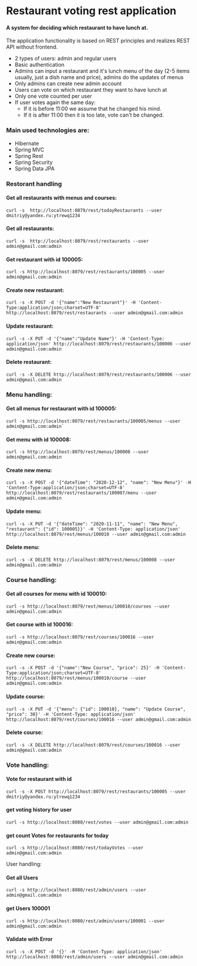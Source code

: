 Restaurant voting rest application
===================
#### A system for deciding which restaurant to have lunch at.

The application functionality is based on REST principles and realizes REST API without frontend.
- 2 types of users: admin and regular users
- Basic authentication
- Admins can input a restaurant and it's lunch menu of the day (2-5 items usually, just a dish name and price), admins do the updates of menus
- Only admins can create new admin account
- Users can vote on which restaurant they want to have lunch at
- Only one vote counted per user
- If user votes again the same day:
  - If it is before 11:00 we assume that he changed his mind.
  - If it is after 11:00 then it is too late, vote can't be changed.
  
### **Main used technologies are:**
  - Hibernate
  - Spring MVC
  - Spring Rest
  - Spring Security
  - Spring Data JPA

### Restorant handling

#### Get all restaurants with menus and courses:
    curl -s  http://localhost:8079/rest/todayRestaurants --user dmitriy@yandex.ru:ytrewq1234

#### Get all restaurants:
    curl -s  http://localhost:8079/rest/restaurants --user admin@gmail.com:admin

#### Get restaurant with id 100005:
    curl -s http://localhost:8079/rest/restaurants/100005 --user admin@gmail.com:admin

#### Create new restaurant:
    curl -s -X POST -d '{"name":"New Restaurant"}' -H 'Content-Type:application/json;charset=UTF-8' http://localhost:8079/rest/restaurants --user admin@gmail.com:admin

#### Update restaurant:
    curl -s -X PUT -d '{"name":"Update Name"}' -H 'Content-Type: application/json' http://localhost:8079/rest/restaurants/100006 --user admin@gmail.com:admin

#### Delete restaurant:
    curl -s -X DELETE http://localhost:8079/rest/restaurants/100006 --user admin@gmail.com:admin

### Menu handling:

#### Get all menus for restaurant with id 100005:
    curl -s http://localhost:8079/rest/restaurants/100005/menus --user admin@gmail.com:admin`

#### Get menu with id 100008:
    curl -s http://localhost:8079/rest/menus/100008 --user admin@gmail.com:admin

#### Create new menu:
    curl -s -X POST -d '{"dateTime": "2020-12-12", "name": "New Menu"}' -H 'Content-Type:application/json;charset=UTF-8' http://localhost:8079/rest/restaurants/100007/menu --user admin@gmail.com:admin

#### Update menu:
    curl -s -X PUT -d '{"dateTime": "2020-11-11", "name": "New Menu", "restaurant": {"id": 100005}}' -H 'Content-Type: application/json' http://localhost:8079/rest/menus/100010 --user admin@gmail.com:admin

#### Delete menu:
    curl -s -X DELETE http://localhost:8079/rest/menus/100008 --user admin@gmail.com:admin

### Course handling:

#### Get all courses for menu with id 100010:
    curl -s http://localhost:8079/rest/menus/100010/courses --user admin@gmail.com:admin

#### Get course with id 100016:
    curl -s http://localhost:8079/rest/courses/100016 --user admin@gmail.com:admin

#### Create new course:
    curl -s -X POST -d '{"name":"New Course", "price": 25}' -H 'Content-Type:application/json;charset=UTF-8' http://localhost:8079/rest/menus/100010/course --user admin@gmail.com:admin

#### Update course:
    curl -s -X PUT -d '{"menu": {"id": 100010}, "name": "Update Course", "price": 30}' -H 'Content-Type: application/json' http://localhost:8079/rest/courses/100016 --user admin@gmail.com:admin

#### Delete course:
    curl -s -X DELETE http://localhost:8079/rest/courses/100016 --user admin@gmail.com:admin

### Vote handling:

#### Vote for restaurant with id
    curl -s -X POST http://localhost:8079/rest/restaurants/100005 --user dmitriy@yandex.ru:ytrewq1234

#### get voting history for user
    curl -s http://localhost:8080/rest/votes --user admin@gmail.com:admin
 
#### get count Votes for restaurants for today
    curl -s http://localhost:8080/rest/todayVotes --user admin@gmail.com:admin

User handling:

#### Get all Users
    curl -s http://localhost:8080/rest/admin/users --user admin@gmail.com:admin

#### get Users 100001
    curl -s http://localhost:8080/rest/admin/users/100001 --user admin@gmail.com:admin

#### Validate with Error
    curl -s -X POST -d '{}' -H 'Content-Type: application/json' http://localhost:8080/rest/admin/users --user admin@gmail.com:admin
